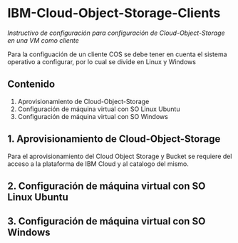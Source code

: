 # IBM-Cloud-Object-Storage-Clients

_Instructivo de configuración para configuración de Cloud-Object-Storage en una VM como cliente_

Para la configuación de un cliente COS se debe tener en cuenta el sistema operativo a configurar, por lo cual se divide en Linux y Windows

## Contenido 

1. Aprovisionamiento de Cloud-Object-Storage
2. Configuración de máquina virtual con SO Linux Ubuntu
3. Configuración de máquina virtual con SO Windows

## 1. Aprovisionamiento de Cloud-Object-Storage
Para el aprovisionamiento del Cloud Object Storage y Bucket se requiere del acceso a la plataforma de IBM Cloud y al catalogo del mismo.


## 2. Configuración de máquina virtual con SO Linux Ubuntu


## 3. Configuración de máquina virtual con SO Windows
